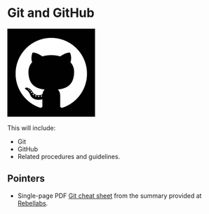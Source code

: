 # Git and GitHub

![octocat](./images/9919.png)

This will include:

- Git
- GitHub
- Related procedures and guidelines.

## Pointers

- Single-page PDF [Git cheat sheet](https://www.jrebel.com/system/files/git-cheat-sheet.pdf) from the summary provided at [Rebellabs](https://www.jrebel.com/blog/git-cheat-sheet).
